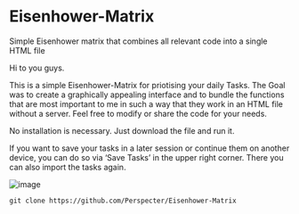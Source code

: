 # Eisenhower-Matrix
Simple Eisenhower matrix that combines all relevant code into a single HTML file

Hi to you guys.

This is a simple Eisenhower-Matrix for priotising your daily Tasks. The Goal was to create a graphically appealing interface and to bundle the functions that are most important to me in such a way that they work in an HTML file without a server. Feel free to modify or share the code for your needs. 

No installation is necessary. Just download the file and run it. 

If you want to save your tasks in a later session or continue them on another device, you can do so via ‘Save Tasks’ in the upper right corner. There you can also import the tasks again. 


![image](https://github.com/user-attachments/assets/1e6602f1-f61a-4ce8-b3cf-17b8a3857bb1)


`git clone https://github.com/Perspecter/Eisenhower-Matrix`
